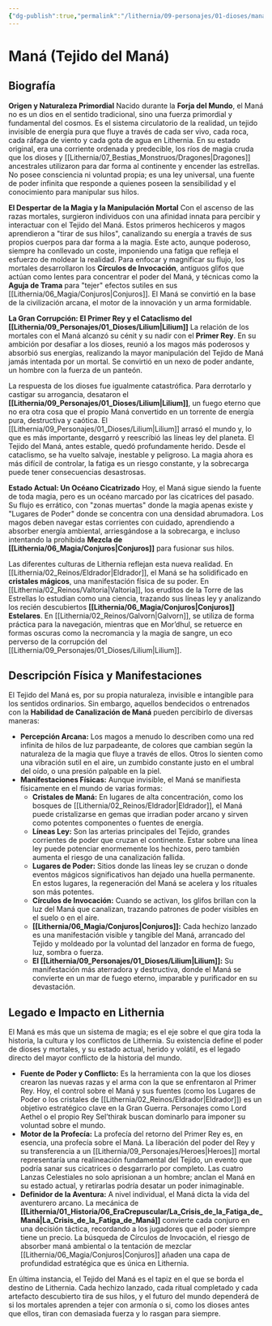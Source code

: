 ```yaml
---
{"dg-publish":true,"permalink":"/lithernia/09-personajes/01-dioses/mana-tejido-del-mana/","tags":["magia","energía primordial","fuerza cósmica","Lithernia","sistema de magia"]}
---
```


# Maná (Tejido del Maná)

## Biografía

**Origen y Naturaleza Primordial**
Nacido durante la **Forja del Mundo**, el Maná no es un dios en el sentido tradicional, sino una fuerza primordial y fundamental del cosmos. Es el sistema circulatorio de la realidad, un tejido invisible de energía pura que fluye a través de cada ser vivo, cada roca, cada ráfaga de viento y cada gota de agua en Lithernia. En su estado original, era una corriente ordenada y predecible, los ríos de magia cruda que los dioses y [[Lithernia/07_Bestias_Monstruos/Dragones\|Dragones]] ancestrales utilizaron para dar forma al continente y encender las estrellas. No posee consciencia ni voluntad propia; es una ley universal, una fuente de poder infinita que responde a quienes poseen la sensibilidad y el conocimiento para manipular sus hilos.

**El Despertar de la Magia y la Manipulación Mortal**
Con el ascenso de las razas mortales, surgieron individuos con una afinidad innata para percibir y interactuar con el Tejido del Maná. Estos primeros hechiceros y magos aprendieron a "tirar de sus hilos", canalizando su energía a través de sus propios cuerpos para dar forma a la magia. Este acto, aunque poderoso, siempre ha conllevado un coste, imponiendo una fatiga que refleja el esfuerzo de moldear la realidad. Para enfocar y magnificar su flujo, los mortales desarrollaron los **Círculos de Invocación**, antiguos glifos que actúan como lentes para concentrar el poder del Maná, y técnicas como la **Aguja de Trama** para "tejer" efectos sutiles en sus [[Lithernia/06_Magia/Conjuros\|Conjuros]]. El Maná se convirtió en la base de la civilización arcana, el motor de la innovación y un arma formidable.

**La Gran Corrupción: El Primer Rey y el Cataclismo del [[Lithernia/09_Personajes/01_Dioses/Lilium\|Lilium]]**
La relación de los mortales con el Maná alcanzó su cénit y su nadir con el **Primer Rey**. En su ambición por desafiar a los dioses, reunió a los magos más poderosos y absorbió sus energías, realizando la mayor manipulación del Tejido de Maná jamás intentada por un mortal. Se convirtió en un nexo de poder andante, un hombre con la fuerza de un panteón.

La respuesta de los dioses fue igualmente catastrófica. Para derrotarlo y castigar su arrogancia, desataron el **[[Lithernia/09_Personajes/01_Dioses/Lilium\|Lilium]]**, un fuego eterno que no era otra cosa que el propio Maná convertido en un torrente de energía pura, destructiva y caótica. El [[Lithernia/09_Personajes/01_Dioses/Lilium\|Lilium]] arrasó el mundo y, lo que es más importante, desgarró y reescribió las líneas ley del planeta. El Tejido del Maná, antes estable, quedó profundamente herido. Desde el cataclismo, se ha vuelto salvaje, inestable y peligroso. La magia ahora es más difícil de controlar, la fatiga es un riesgo constante, y la sobrecarga puede tener consecuencias desastrosas.

**Estado Actual: Un Océano Cicatrizado**
Hoy, el Maná sigue siendo la fuente de toda magia, pero es un océano marcado por las cicatrices del pasado. Su flujo es errático, con "zonas muertas" donde la magia apenas existe y "Lugares de Poder" donde se concentra con una densidad abrumadora. Los magos deben navegar estas corrientes con cuidado, aprendiendo a absorber energía ambiental, arriesgándose a la sobrecarga, e incluso intentando la prohibida **Mezcla de [[Lithernia/06_Magia/Conjuros\|Conjuros]]** para fusionar sus hilos.

Las diferentes culturas de Lithernia reflejan esta nueva realidad. En [[Lithernia/02_Reinos/Eldrador\|Eldrador]], el Maná se ha solidificado en **cristales mágicos**, una manifestación física de su poder. En [[Lithernia/02_Reinos/Valtoria\|Valtoria]], los eruditos de la Torre de las Estrellas lo estudian como una ciencia, trazando sus líneas ley y analizando los recién descubiertos **[[Lithernia/06_Magia/Conjuros\|Conjuros]] Estelares**. En [[Lithernia/02_Reinos/Galvorn\|Galvorn]], se utiliza de forma práctica para la navegación, mientras que en Mor’dhul, se retuerce en formas oscuras como la necromancia y la magia de sangre, un eco perverso de la corrupción del [[Lithernia/09_Personajes/01_Dioses/Lilium\|Lilium]].

## Descripción Física y Manifestaciones

El Tejido del Maná es, por su propia naturaleza, invisible e intangible para los sentidos ordinarios. Sin embargo, aquellos bendecidos o entrenados con la **Habilidad de Canalización de Maná** pueden percibirlo de diversas maneras:

*   **Percepción Arcana:** Los magos a menudo lo describen como una red infinita de hilos de luz parpadeante, de colores que cambian según la naturaleza de la magia que fluye a través de ellos. Otros lo sienten como una vibración sutil en el aire, un zumbido constante justo en el umbral del oído, o una presión palpable en la piel.
*   **Manifestaciones Físicas:** Aunque invisible, el Maná se manifiesta físicamente en el mundo de varias formas:
    *   **Cristales de Maná:** En lugares de alta concentración, como los bosques de [[Lithernia/02_Reinos/Eldrador\|Eldrador]], el Maná puede cristalizarse en gemas que irradian poder arcano y sirven como potentes componentes o fuentes de energía.
    *   **Líneas Ley:** Son las arterias principales del Tejido, grandes corrientes de poder que cruzan el continente. Estar sobre una línea ley puede potenciar enormemente los hechizos, pero también aumenta el riesgo de una canalización fallida.
    *   **Lugares de Poder:** Sitios donde las líneas ley se cruzan o donde eventos mágicos significativos han dejado una huella permanente. En estos lugares, la regeneración del Maná se acelera y los rituales son más potentes.
    *   **Círculos de Invocación:** Cuando se activan, los glifos brillan con la luz del Maná que canalizan, trazando patrones de poder visibles en el suelo o en el aire.
    *   **[[Lithernia/06_Magia/Conjuros\|Conjuros]]:** Cada hechizo lanzado es una manifestación visible y tangible del Maná, arrancado del Tejido y moldeado por la voluntad del lanzador en forma de fuego, luz, sombra o fuerza.
    *   **El [[Lithernia/09_Personajes/01_Dioses/Lilium\|Lilium]]:** Su manifestación más aterradora y destructiva, donde el Maná se convierte en un mar de fuego eterno, imparable y purificador en su devastación.

## Legado e Impacto en Lithernia

El Maná es más que un sistema de magia; es el eje sobre el que gira toda la historia, la cultura y los conflictos de Lithernia. Su existencia define el poder de dioses y mortales, y su estado actual, herido y volátil, es el legado directo del mayor conflicto de la historia del mundo.

*   **Fuente de Poder y Conflicto:** Es la herramienta con la que los dioses crearon las nuevas razas y el arma con la que se enfrentaron al Primer Rey. Hoy, el control sobre el Maná y sus fuentes (como los Lugares de Poder o los cristales de [[Lithernia/02_Reinos/Eldrador\|Eldrador]]) es un objetivo estratégico clave en la Gran Guerra. Personajes como Lord Aethel o el propio Rey Sel’thirak buscan dominarlo para imponer su voluntad sobre el mundo.
*   **Motor de la Profecía:** La profecía del retorno del Primer Rey es, en esencia, una profecía sobre el Maná. La liberación del poder del Rey y su transferencia a un [[Lithernia/09_Personajes/Heroes\|Heroes]] mortal representaría una realineación fundamental del Tejido, un evento que podría sanar sus cicatrices o desgarrarlo por completo. Las cuatro Lanzas Celestiales no solo aprisionan a un hombre; anclan el Maná en su estado actual, y retirarlas podría desatar un poder inimaginable.
*   **Definidor de la Aventura:** A nivel individual, el Maná dicta la vida del aventurero arcano. La mecánica de **[[Lithernia/01_Historia/06_EraCrepuscular/La_Crisis_de_la_Fatiga_de_Maná\|La_Crisis_de_la_Fatiga_de_Maná]]** convierte cada conjuro en una decisión táctica, recordando a los jugadores que el poder siempre tiene un precio. La búsqueda de Círculos de Invocación, el riesgo de absorber maná ambiental o la tentación de mezclar [[Lithernia/06_Magia/Conjuros\|Conjuros]] añaden una capa de profundidad estratégica que es única en Lithernia.

En última instancia, el Tejido del Maná es el tapiz en el que se borda el destino de Lithernia. Cada hechizo lanzado, cada ritual completado y cada artefacto descubierto tira de sus hilos, y el futuro del mundo dependerá de si los mortales aprenden a tejer con armonía o si, como los dioses antes que ellos, tiran con demasiada fuerza y lo rasgan para siempre.